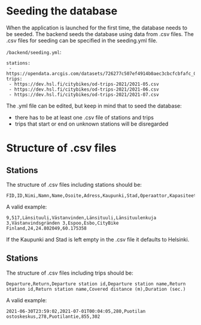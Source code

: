 # Seeding the database
When the application is launched for the first time, the database needs to be seeded. The backend seeds the database using data from .csv files. The .csv files for seeding can be specified in the seeding.yml file.

`/backend/seeding.yml`:
```
stations:
 - https://opendata.arcgis.com/datasets/726277c507ef4914b0aec3cbcfcbfafc_0.csv
trips:
 - https://dev.hsl.fi/citybikes/od-trips-2021/2021-05.csv
 - https://dev.hsl.fi/citybikes/od-trips-2021/2021-06.csv
 - https://dev.hsl.fi/citybikes/od-trips-2021/2021-07.csv
```
The .yml file can be edited, but keep in mind that to seed the database:
- there has to be at least one .csv file of stations and trips
- trips that start or end on unknown stations will be disregarded

# Structure of .csv files
## Stations
The structure of .csv files including stations should be:
```
FID,ID,Nimi,Namn,Name,Osoite,Adress,Kaupunki,Stad,Operaattor,Kapasiteet,x,y
````
A valid example:
```
9,517,Länsituuli,Västanvinden,Länsituuli,Länsituulenkuja 3,Västanvindsgränden 3,Espoo,Esbo,CityBike Finland,24,24.802049,60.175358
```

If the Kaupunki and Stad is left empty in the .csv file it defaults to Helsinki.

## Stations
The structure of .csv files including trips should be:
```
Departure,Return,Departure station id,Departure station name,Return station id,Return station name,Covered distance (m),Duration (sec.)
```
A valid example:
```
2021-06-30T23:59:02,2021-07-01T00:04:05,280,Puotilan ostoskeskus,278,Puotilantie,855,302
```

